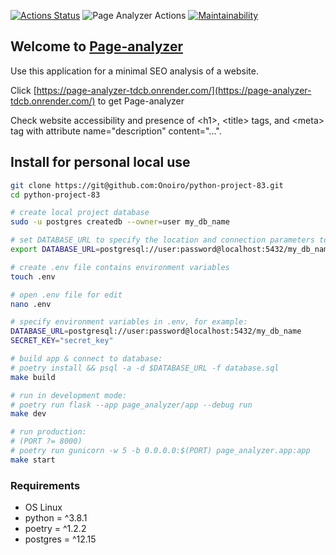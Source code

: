 [![Actions Status](https://github.com/Onoiro/python-project-83/workflows/hexlet-check/badge.svg)](https://github.com/Onoiro/python-project-83/actions)
![Page Analyzer Actions](https://github.com/Onoiro/python-project-83/actions/workflows/page-analyzer-check.yml/badge.svg)
[![Maintainability](https://api.codeclimate.com/v1/badges/3807cda22bbcca6fee03/maintainability)](https://codeclimate.com/github/Onoiro/python-project-83/maintainability)

## Welcome to [Page-analyzer](https://page-analyzer-tdcb.onrender.com/)
Use this application for a minimal SEO analysis of a website.

Click [https://page-analyzer-tdcb.onrender.com/](https://page-analyzer-tdcb.onrender.com/) to get Page-analyzer

Check website accessibility and presence of \<h1\>, \<title\> tags, and \<meta\> tag with attribute name="description" content="...".

## Install for personal local use
```bash
git clone https://git@github.com:Onoiro/python-project-83.git
cd python-project-83

# create local project database
sudo -u postgres createdb --owner=user my_db_name

# set DATABASE_URL to specify the location and connection parameters to your database:
export DATABASE_URL=postgresql://user:password@localhost:5432/my_db_name

# create .env file contains environment variables
touch .env

# open .env file for edit
nano .env

# specify environment variables in .env, for example:
DATABASE_URL=postgresql://user:password@localhost:5432/my_db_name
SECRET_KEY="secret_key"

# build app & connect to database:
# poetry install && psql -a -d $DATABASE_URL -f database.sql
make build

# run in development mode:
# poetry run flask --app page_analyzer/app --debug run
make dev

# run production:
# (PORT ?= 8000)
# poetry run gunicorn -w 5 -b 0.0.0.0:$(PORT) page_analyzer.app:app
make start
```
### Requirements
* OS Linux  
* python = ^3.8.1
* poetry = ^1.2.2
* postgres = ^12.15
